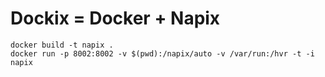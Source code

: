 # Dockix = Docker + Napix

```
docker build -t napix .
docker run -p 8002:8002 -v $(pwd):/napix/auto -v /var/run:/hvr -t -i napix
```
